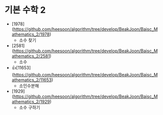 기본 수학 2
==========================================================================================
* [1978] (https://github.com/heesoon/algorithm/tree/develop/BeakJoon/Baisc_Mathematics_2/1978)
  * 소수 찾기
* [2581] (https://github.com/heesoon/algorithm/tree/develop/BeakJoon/Baisc_Mathematics_2/2581)
  * 소수
* 👍[11653] (https://github.com/heesoon/algorithm/tree/develop/BeakJoon/Baisc_Mathematics_2/11653)
  * 소인수분해
* [1929] (https://github.com/heesoon/algorithm/tree/develop/BeakJoon/Baisc_Mathematics_2/1929)
  * 소수 구하기